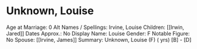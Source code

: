 # Unknown, Louise

Age at Marriage: 0
Alt Names / Spellings: Irvine, Louise
Children: [[Irwin, Jared]]
Dates Approx.: No
Display Name: Louise
Gender: F
Notable Figure: No
Spouse: [[Irvine, James]]
Summary: Unknown, Louise (F) ( yrs)
[B]  - [D]